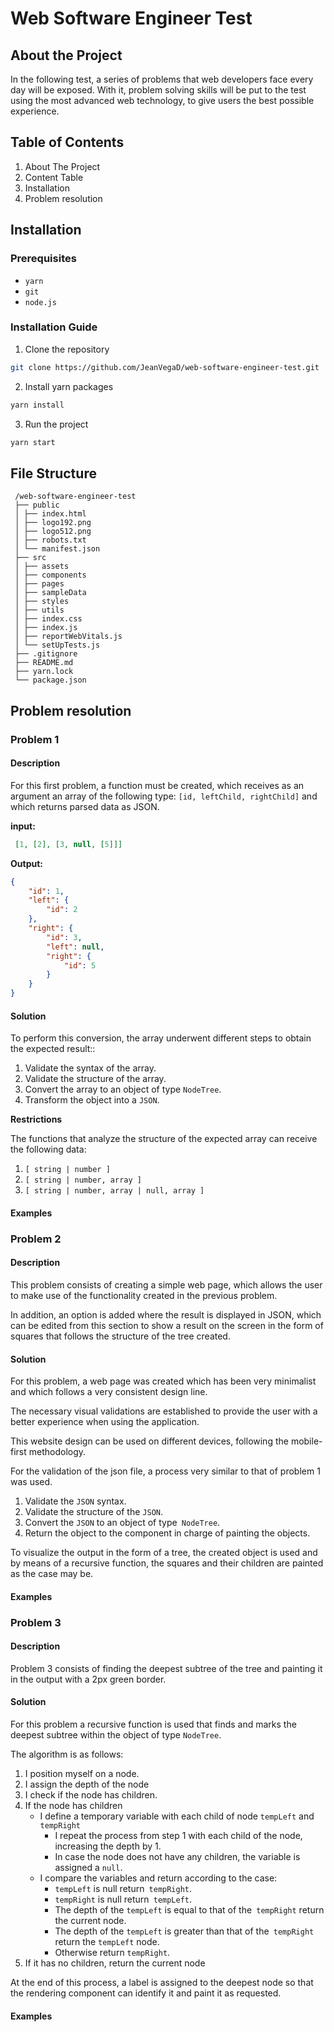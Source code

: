 # Web Software Engineer Test

## About the Project

In the following test, a series of problems that web developers face every day will be exposed. With it, problem solving skills will be put to the test using the most advanced web technology, to give users the best possible experience.

## Table of Contents

 1. About The Project
 2. Content Table
 3. Installation
 4. Problem resolution

## Installation

### Prerequisites

- `yarn`
- `git`
- `node.js`

### Installation Guide

1. Clone the repository

 ```bash
 git clone https://github.com/JeanVegaD/web-software-engineer-test.git
 ```

 2. Install yarn packages


 ```bash
 yarn install
 ```

 3. Run the project
 
 ```bash
 yarn start
 ```

## File Structure

```text 
 /web-software-engineer-test
 ├── public
 │ ├── index.html
 │ ├── logo192.png
 │ ├── logo512.png
 │ ├── robots.txt
 │ └── manifest.json
 ├── src
 │ ├── assets
 │ ├── components
 │ ├── pages
 │ ├── sampleData
 │ ├── styles
 │ ├── utils
 │ ├── index.css
 │ ├── index.js
 │ ├── reportWebVitals.js
 │ └── setUpTests.js
 ├── .gitignore
 ├── README.md
 ├── yarn.lock
 └── package.json
 ```

## Problem resolution

### Problem 1

#### Description

For this first problem, a function must be created, which receives as an argument an array of the following type: `[id, leftChild, rightChild]` and which returns parsed data as JSON.

**input:**

```json
 [1, [2], [3, null, [5]]] 
```

**Output:**
```json
{
    "id": 1,
    "left": {
        "id": 2
    },
    "right": {
        "id": 3,
        "left": null,
        "right": {
            "id": 5
        }
    }  
} 
```

#### Solution

To perform this conversion, the array underwent different steps to obtain the expected result::

1. Validate the syntax of the array.
2. Validate the structure of the array.
3. Convert the array to an object of type `NodeTree`.
4. Transform the object into a `JSON`.

**Restrictions**

The functions that analyze the structure of the expected array can receive the following data:

1. `[ string | number ]` 
2. `[ string | number, array ]`
2. `[ string | number, array | null, array ]`

#### Examples


### Problem 2

#### Description

This problem consists of creating a simple web page, which allows the user to make use of the functionality created in the previous problem.

In addition, an option is added where the result is displayed in JSON, which can be edited from this section to show a result on the screen in the form of squares that follows the structure of the tree created.

#### Solution

For this problem, a web page was created which has been very minimalist and which follows a very consistent design line.

The necessary visual validations are established to provide the user with a better experience when using the application.

This website design can be used on different devices, following the mobile-first methodology.

For the validation of the json file, a process very similar to that of problem 1 was used.

1. Validate the `JSON` syntax.
2. Validate the structure of the `JSON`.
3. Convert the `JSON` to an object of type` NodeTree`.
4. Return the object to the component in charge of painting the objects.

To visualize the output in the form of a tree, the created object is used and by means of a recursive function, the squares and their children are painted as the case may be.

#### Examples


### Problem 3

#### Description

Problem 3 consists of finding the deepest subtree of the tree and painting it in the output with a 2px green border.

#### Solution

For this problem a recursive function is used that finds and marks the deepest subtree within the object of type `NodeTree`.

The algorithm is as follows:

1. I position myself on a node.
2. I assign the depth of the node
3. I check if the node has children.
4. If the node has children
     - I define a temporary variable with each child of node `tempLeft` and` tempRight`
         - I repeat the process from step 1 with each child of the node, increasing the depth by 1.
         - In case the node does not have any children, the variable is assigned a `null`.
     - I compare the variables and return according to the case:
         - `tempLeft` is null return` tempRight`.
         - `tempRight` is null return` tempLeft`.
         - The depth of the `tempLeft` is equal to that of the` tempRight` return the current node.
         - The depth of the `tempLeft` is greater than that of the` tempRight` return the `tempLeft` node.
         - Otherwise return `tempRight`.
5. If it has no children, return the current node

At the end of this process, a label is assigned to the deepest node so that the rendering component can identify it and paint it as requested. 

#### Examples